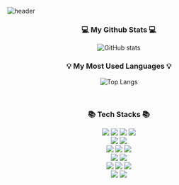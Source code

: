 
![header](https://capsule-render.vercel.app/api?type=waving&color=gradient&height=250&section=header&text=WElCOME&fontSize=90)



<h3 align="center"> 💻 My Github Stats 💻 </h3>

<div align="center">
  
![GitHub stats](https://github-readme-stats.vercel.app/api?username=kshksh723&show_icons=true&theme=vue)

<h3 align="center"> 💡 My Most Used Languages 💡 </h3>

![Top Langs](https://github-readme-stats.vercel.app/api/top-langs/?username=kshksh723&layout=donut)

</div>
</br>
<div align="center"><h3>📚 Tech Stacks 📚 </h3> 
  <img src="https://img.shields.io/badge/html-E34F26?style=flat-square&logo=html5&logoColor=white"> 
  <img src="https://img.shields.io/badge/javascript-F7DF1E?style=flat-square&logo=javascript&logoColor=black"> 
  <img src="https://img.shields.io/badge/css-1572B6?style=flat-square&logo=css4&logoColor=white"> 
  <img src="https://img.shields.io/badge/bootstrap-7952B3?style=flat-square&logo=bootstrap&logoColor=white">
  <br>
  <img src="https://img.shields.io/badge/React-61DAFB?style=flat-square&logo=React&logoColor=white">
  <img src="https://img.shields.io/badge/node.js-339933?style=flat-square&logo=Node.js&logoColor=white">
  <br>
  <img src="https://img.shields.io/badge/Java-007396?style=flat&logo=OpenJDK&logoColor=white"/>
  <img src="https://img.shields.io/badge/Spring-6DB33F?style=flat-square&logo=Spring&logoColor=white">
  <img src="https://img.shields.io/badge/python-3776AB?style=flat-square&logo=python&logoColor=white"> 
  <br>
  <img src="https://img.shields.io/badge/oracle-F80000?style=flat-square&logo=oracle&logoColor=white"> 
  <img src="https://img.shields.io/badge/mysql-4479A1?style=flat-square&logo=mysql&logoColor=white"> 
  <br>
  <img src="https://img.shields.io/badge/linux-FCC624?style=flat-square&logo=linux&logoColor=black"> 
  <img src="https://img.shields.io/badge/amazonaws-232F3E?style=flat-square&logo=amazonaws&logoColor=white"> 
  <img src="https://img.shields.io/badge/apache tomcat-F8DC75?style=flat-square&logo=apachetomcat&logoColor=white">
  <br>
  <img src="https://img.shields.io/badge/github-181717?style=flat-square&logo=github&logoColor=white">
  <img src="https://img.shields.io/badge/git-F05032?style=flat-square&logo=git&logoColor=white">
  <br>

</div>
